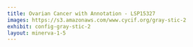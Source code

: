 ```yaml
---
title: Ovarian Cancer with Annotation - LSP15327
images: https://s3.amazonaws.com/www.cycif.org/gray-stic-2
exhibit: config-gray-stic-2
layout: minerva-1-5
---
```

